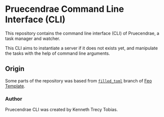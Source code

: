 # Pruecendrae Command Line Interface (CLI)
This repository contains the command line interface (CLI) of Pruecendrae, a task manager and
watcher.

This CLI aims to instantiate a server if it does not exists yet, and manipulate the tasks with the
help of command line arguments.

## Origin
Some parts of the repository was based from [`filled_toml`] branch of [Feo Template].

### Author
Pruecendrae CLI was created by Kenneth Trecy Tobias.

[`filled_toml`]: https://github.com/KennethTrecy/feo_template/tree/filled_toml
[Feo Template]: https://github.com/KennethTrecy/feo_template
